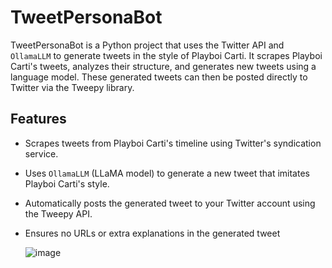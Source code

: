 # TweetPersonaBot

TweetPersonaBot is a Python project that uses the Twitter API and `OllamaLLM` to generate tweets in the style of Playboi Carti. It scrapes Playboi Carti's tweets, analyzes their structure, and generates new tweets using a language model. These generated tweets can then be posted directly to Twitter via the Tweepy library.

## Features

- Scrapes tweets from Playboi Carti's timeline using Twitter's syndication service.
- Uses `OllamaLLM` (LLaMA model) to generate a new tweet that imitates Playboi Carti's style.
- Automatically posts the generated tweet to your Twitter account using the Tweepy API.
- Ensures no URLs or extra explanations in the generated tweet

  ![image](https://github.com/user-attachments/assets/c0a05ed6-7a54-4171-b537-feefe3ee2d62)
